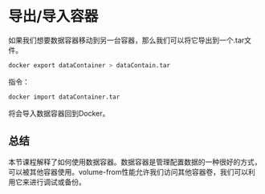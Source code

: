 # 导出/导入容器
如果我们想要数据容器移动到另一台容器，那么我们可以将它导出到一个.tar文件。

```bash
docker export dataContainer > dataContain.tar
```
指令：
```bash
docker import dataContainer.tar
```
将会导入数据容器回到Docker。
## 总结
本节课程解释了如何使用数据容器。数据容器是管理配置数据的一种很好的方式，可以被其他容器使用。volume-from性能允许我们访问其他容器卷，我们可以利用它来进行调试或备份。




